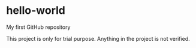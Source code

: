 # hello-world
My first GitHub repository 

This project is only for trial purpose. Anything in the project is not verified. 
